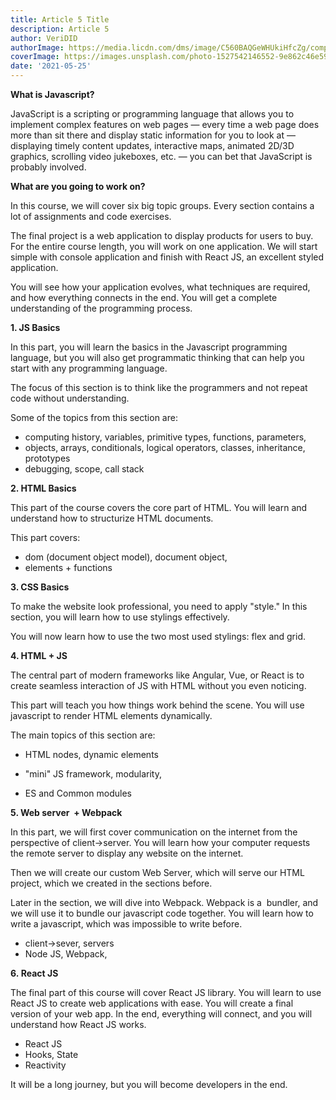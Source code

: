 ```yaml
---
title: Article 5 Title
description: Article 5
author: VeriDID
authorImage: https://media.licdn.com/dms/image/C560BAQGeWHUkiHfcZg/company-logo_200_200/0/1677005145634?e=1685577600&v=beta&t=qlk2DfdJ6aVKDMJoU6IxZYHtizfvqRwTbTYKHSwHOGY
coverImage: https://images.unsplash.com/photo-1527542146552-9e862c46e596?ixlib=rb-4.0.3&ixid=MnwxMjA3fDB8MHxleHBsb3JlLWZlZWR8MTB8fHxlbnwwfHx8fA%3D%3D&auto=format&fit=crop&w=500&q=60
date: '2021-05-25'
---
```


**What is Javascript?**

JavaScript is a scripting or programming language that allows you to implement
complex features on web pages — every time a web page does more than sit there
and display static information for you to look at — displaying timely content
updates, interactive maps, animated 2D/3D graphics, scrolling video jukeboxes,
etc. — you can bet that JavaScript is probably involved.

**What are you going to work on?**

In this course, we will cover six big topic groups. Every section contains a lot
of assignments and code exercises.

The final project is a web application to display products for users to buy. For
the entire course length, you will work on one application. We will start simple
with console application and finish with React JS, an excellent styled
application.

You will see how your application evolves, what techniques are required, and how
everything connects in the end. You will get a complete understanding of the
programming process.

**1\. JS Basics**

In this part, you will learn the basics in the Javascript programming language,
but you will also get programmatic thinking that can help you start with any
programming language.

The focus of this section is to think like the programmers and not repeat code
without understanding.

Some of the topics from this section are:

- computing history, variables, primitive types, functions, parameters,
- objects, arrays, conditionals, logical operators, classes, inheritance,
  prototypes
- debugging, scope, call stack

**2\. HTML Basics**

This part of the course covers the core part of HTML. You will learn and
understand how to structurize HTML documents.

This part covers:

- dom (document object model), document object,
- elements + functions

**3\. CSS Basics**

To make the website look professional, you need to apply "style." In this
section, you will learn how to use stylings effectively.

You will now learn how to use the two most used stylings: flex and grid.

**4\. HTML + JS**

The central part of modern frameworks like Angular, Vue, or React is to create
seamless interaction of JS with HTML without you even noticing.

This part will teach you how things work behind the scene. You will use
javascript to render HTML elements dynamically.

The main topics of this section are:

- HTML nodes, dynamic elements

- "mini" JS framework, modularity,

- ES and Common modules

**5\. Web server  + Webpack**

In this part, we will first cover communication on the internet from the
perspective of client->server. You will learn how your computer requests the
remote server to display any website on the internet.

Then we will create our custom Web Server, which will serve our HTML project,
which we created in the sections before.

Later in the section, we will dive into Webpack. Webpack is a  bundler, and we
will use it to bundle our javascript code together. You will learn how to write
a javascript, which was impossible to write before.

- client->sever, servers
- Node JS, Webpack,

**6. React JS**

The final part of this course will cover React JS library. You will learn to use
React JS to create web applications with ease. You will create a final version
of your web app. In the end, everything will connect, and you will understand
how React JS works.

- React JS
- Hooks, State
- Reactivity

It will be a long journey, but you will become developers in the end.
